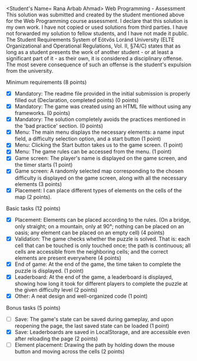 <Student's Name= Rana Arbab Ahmad>
<Neptun Code  R9PAJC >
Web Programming - Assessment
This solution was submitted and created by the student mentioned above for the Web Programming course assessment.
I declare that this solution is my own work. I have not copied or used solutions from third parties.
I have not forwarded my solution to fellow students, and I have not made it public.
The Student Requirements System of Eötvös Loránd University
(ELTE Organizational and Operational Regulations, Vol. II, §74/C) states that as long as a student presents
the work of another student - or at least a significant part of it - as their own, it is considered a disciplinary offense.
The most severe consequence of such an offense is the student's expulsion from the university.

Minimum requirements (8 points)

  - [X] Mandatory: The readme file provided in the initial submission is properly filled out (Declaration, completed points) (0 points)
  - [X] Mandatory: The game was created using an HTML file without using any frameworks. (0 points)
  - [X] Mandatory: The solution completely avoids the practices mentioned in the 'bad practice' section. (0 points)
  - [X] Menu: The main menu displays the necessary elements: a name input field, a difficulty selection option, and a start button (1 point)
  - [X] Menu: Clicking the Start button takes us to the game screen. (1 point)
  - [X] Menu: The game rules can be accessed from the menu. (1 point)
  - [X] Game screen: The player's name is displayed on the game screen, and the timer starts (1 point)
  - [X] Game screen: A randomly selected map corresponding to the chosen difficulty is displayed on the game screen, along with all the necessary elements (3 points)
  - [X] Placement: I can place different types of elements on the cells of the map (2 points).

Basic tasks (12 points)

  - [X] Placement: Elements can be placed according to the rules. (On a bridge, only straight; on a mountain, only at 90°; nothing can be placed on an oasis; any element can be placed on an empty cell) (4 points)
  - [X] Validation: The game checks whether the puzzle is solved. That is: each cell that can be touched is only touched once; the path is continuous; all cells are accessible from the neighboring cells; and the correct elements are present everywhere (4 points)
  - [X] End of game: At the end of the game, the time taken to complete the puzzle is displayed. (1 point)
  - [X] Leaderboard: At the end of the game, a leaderboard is displayed, showing how long it took for different players to complete the puzzle at the given difficulty level (2 points)
  - [X] Other: A neat design and well-organized code (1 point)

Bonus tasks (5 points)

  - [ ] Save: The game's state can be saved during gameplay, and upon reopening the page, the last saved state can be loaded (1 point)
  - [X] Save: Leaderboards are saved in LocalStorage, and are accessible even after reloading the page (2 points)
  - [ ] Element placement: Drawing the path by holding down the mouse button and moving across the cells (2 points)
